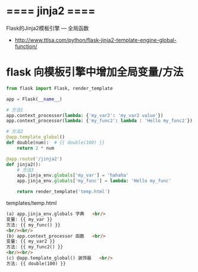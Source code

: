 # ==== jinja2 ====

Flask的Jinja2模板引擎 — 全局函数

-  http://www.ttlsa.com/python/flask-jinja2-template-engine-global-function/ 



# flask 向模板引擎中增加全局变量/方法



```python
from flask import Flask, render_template

app = Flask(__name__)

# 方法1
app.context_processor(lambda: {'my_var2': 'my_var2 value'})
app.context_processor(lambda: {'my_func2': lambda : 'Hello my_func2'})

# 方法2
@app.template_global()
def double(num):  # {{ double(100) }}
    return 2 * num

@app.route('/jinja2')
def jinja2():
	# 方法3
    app.jinja_env.globals['my_var'] = 'hahaha'
    app.jinja_env.globals['my_func'] = lambda: 'Hello my_func'

    return render_template('temp.html')
```

templates/temp.html

```html
(a) app.jinja_env.globals 字典   <br/>
变量: {{ my_var }}
方法: {{ my_func() }}
<br/><br/>
(b) app.context_processor 函数   <br/>
变量: {{ my_var2 }}
方法: {{ my_func2() }}
<br/><br/>
(c) @app.template_global() 装饰器   <br/>
方法: {{ double(100) }}
```



